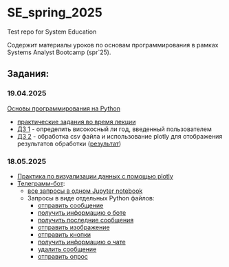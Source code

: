 # SE_spring_2025
Test repo for System Education

Содержит материалы уроков по основам программирования в рамках Systems Analyst Bootcamp (spr`25).

## Задания:

### 19.04.2025
[Основы программирования на Python](./pythonBase/)
- [практические задания во время лекции](./pythonBase/theory_work.ipynb)
- [ДЗ 1](./pythonBase/leapYear.py) - определить високосный ли год, введенный пользователем
- [ДЗ 2](./pythonBase/RadarChart.ipynb) - обработка csv файла и использование plotly для отображения результатов обработки ([результат](./pythonBase/radarChart.png))

### 18.05.2025
- [Практика по визуализации данных с помощью plotly](./dataVis/tasks.ipynb)
- [Телеграмм-бот](./TG_bot/):
    - [все запросы в одном Jupyter notebook](./TG_bot/summary.ipynb)
    - Запросы в виде отдельных Python файлов:
        - [отправить сообщение](./TG_bot/testRequests/send_msg.py)
        - [получить информацию о боте](./TG_bot/testRequests/get_bot_info.py)
        - [получить последние сообщения](./TG_bot/testRequests/get_updates.py)
        - [отправить изображение](./TG_bot/testRequests/send_img.py)
        - [отправить кнопки](./TG_bot/testRequests/send_btn.py)
        - [получить информацию о чате](./TG_bot/testRequests/get_chat_info.py)
        - [удалить сообщение](./TG_bot/testRequests/delete_msg.py)
        - [отправить опрос](./TG_bot/testRequests/send_pull.py)
